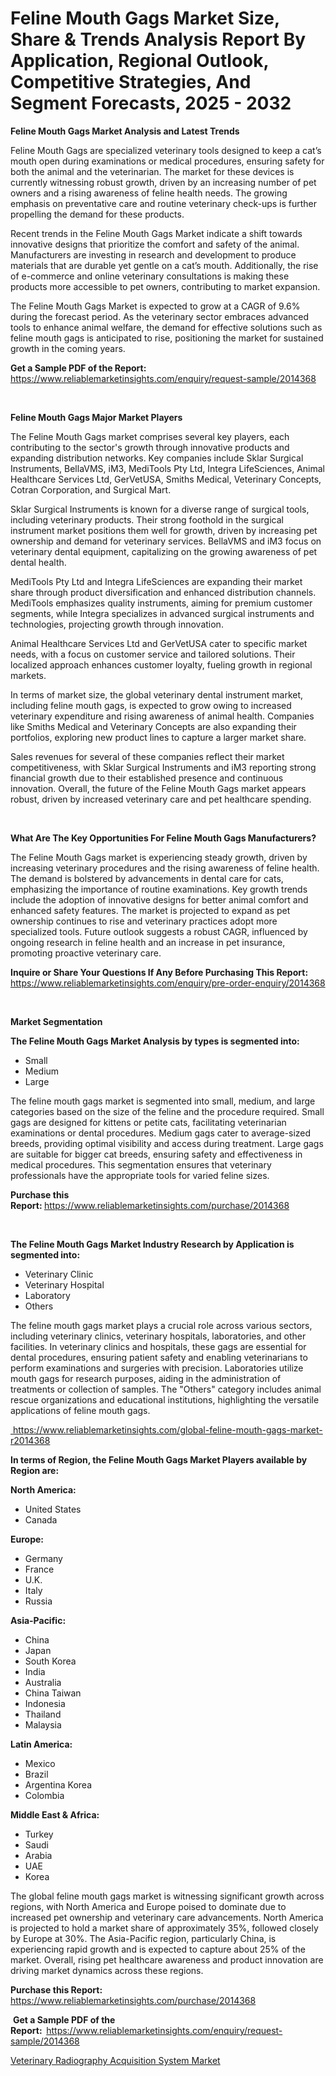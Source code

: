 <p><h1>Feline Mouth Gags Market Size, Share & Trends Analysis Report By Application, Regional Outlook, Competitive Strategies, And Segment Forecasts, 2025 - 2032</h1></p><p><strong>Feline Mouth Gags Market Analysis and Latest Trends</strong></p>
<p><p>Feline Mouth Gags are specialized veterinary tools designed to keep a cat’s mouth open during examinations or medical procedures, ensuring safety for both the animal and the veterinarian. The market for these devices is currently witnessing robust growth, driven by an increasing number of pet owners and a rising awareness of feline health needs. The growing emphasis on preventative care and routine veterinary check-ups is further propelling the demand for these products.</p><p>Recent trends in the Feline Mouth Gags Market indicate a shift towards innovative designs that prioritize the comfort and safety of the animal. Manufacturers are investing in research and development to produce materials that are durable yet gentle on a cat’s mouth. Additionally, the rise of e-commerce and online veterinary consultations is making these products more accessible to pet owners, contributing to market expansion.</p><p>The Feline Mouth Gags Market is expected to grow at a CAGR of 9.6% during the forecast period. As the veterinary sector embraces advanced tools to enhance animal welfare, the demand for effective solutions such as feline mouth gags is anticipated to rise, positioning the market for sustained growth in the coming years.</p></p>
<p><strong>Get a Sample PDF of the Report:&nbsp;</strong> <a href="https://www.reliablemarketinsights.com/enquiry/request-sample/2014368?utm_campaign=2012&utm_medium=2&utm_source=Github&utm_content=ia&utm_term=17012025&utm_id=feline-mouth-gags">https://www.reliablemarketinsights.com/enquiry/request-sample/2014368</a></p>
<p>&nbsp;</p>
<p><strong>Feline Mouth Gags Major Market Players</strong></p>
<p><p>The Feline Mouth Gags market comprises several key players, each contributing to the sector's growth through innovative products and expanding distribution networks. Key companies include Sklar Surgical Instruments, BellaVMS, iM3, MediTools Pty Ltd, Integra LifeSciences, Animal Healthcare Services Ltd, GerVetUSA, Smiths Medical, Veterinary Concepts, Cotran Corporation, and Surgical Mart.</p><p>Sklar Surgical Instruments is known for a diverse range of surgical tools, including veterinary products. Their strong foothold in the surgical instrument market positions them well for growth, driven by increasing pet ownership and demand for veterinary services. BellaVMS and iM3 focus on veterinary dental equipment, capitalizing on the growing awareness of pet dental health.</p><p>MediTools Pty Ltd and Integra LifeSciences are expanding their market share through product diversification and enhanced distribution channels. MediTools emphasizes quality instruments, aiming for premium customer segments, while Integra specializes in advanced surgical instruments and technologies, projecting growth through innovation.</p><p>Animal Healthcare Services Ltd and GerVetUSA cater to specific market needs, with a focus on customer service and tailored solutions. Their localized approach enhances customer loyalty, fueling growth in regional markets.</p><p>In terms of market size, the global veterinary dental instrument market, including feline mouth gags, is expected to grow owing to increased veterinary expenditure and rising awareness of animal health. Companies like Smiths Medical and Veterinary Concepts are also expanding their portfolios, exploring new product lines to capture a larger market share.</p><p>Sales revenues for several of these companies reflect their market competitiveness, with Sklar Surgical Instruments and iM3 reporting strong financial growth due to their established presence and continuous innovation. Overall, the future of the Feline Mouth Gags market appears robust, driven by increased veterinary care and pet healthcare spending.</p></p>
<p>&nbsp;</p>
<p><strong>What Are The Key Opportunities For Feline Mouth Gags Manufacturers?</strong></p>
<p><p>The Feline Mouth Gags market is experiencing steady growth, driven by increasing veterinary procedures and the rising awareness of feline health. The demand is bolstered by advancements in dental care for cats, emphasizing the importance of routine examinations. Key growth trends include the adoption of innovative designs for better animal comfort and enhanced safety features. The market is projected to expand as pet ownership continues to rise and veterinary practices adopt more specialized tools. Future outlook suggests a robust CAGR, influenced by ongoing research in feline health and an increase in pet insurance, promoting proactive veterinary care.</p></p>
<p><strong>Inquire or Share Your Questions If Any Before Purchasing This Report:</strong> <a href="https://www.reliablemarketinsights.com/enquiry/pre-order-enquiry/2014368?utm_campaign=2012&utm_medium=2&utm_source=Github&utm_content=ia&utm_term=17012025&utm_id=feline-mouth-gags">https://www.reliablemarketinsights.com/enquiry/pre-order-enquiry/2014368</a></p>
<p>&nbsp;</p>
<p><strong>Market Segmentation</strong></p>
<p><strong>The Feline Mouth Gags Market Analysis by types is segmented into:</strong></p>
<p><ul><li>Small</li><li>Medium</li><li>Large</li></ul></p>
<p><p>The feline mouth gags market is segmented into small, medium, and large categories based on the size of the feline and the procedure required. Small gags are designed for kittens or petite cats, facilitating veterinarian examinations or dental procedures. Medium gags cater to average-sized breeds, providing optimal visibility and access during treatment. Large gags are suitable for bigger cat breeds, ensuring safety and effectiveness in medical procedures. This segmentation ensures that veterinary professionals have the appropriate tools for varied feline sizes.</p></p>
<p><strong>Purchase this Report:&nbsp;</strong><a href="https://www.reliablemarketinsights.com/purchase/2014368?utm_campaign=2012&utm_medium=2&utm_source=Github&utm_content=ia&utm_term=17012025&utm_id=feline-mouth-gags">https://www.reliablemarketinsights.com/purchase/2014368</a></p>
<p>&nbsp;</p>
<p><strong>The Feline Mouth Gags Market Industry Research by Application is segmented into:</strong></p>
<p><ul><li>Veterinary Clinic</li><li>Veterinary Hospital</li><li>Laboratory</li><li>Others</li></ul></p>
<p><p>The feline mouth gags market plays a crucial role across various sectors, including veterinary clinics, veterinary hospitals, laboratories, and other facilities. In veterinary clinics and hospitals, these gags are essential for dental procedures, ensuring patient safety and enabling veterinarians to perform examinations and surgeries with precision. Laboratories utilize mouth gags for research purposes, aiding in the administration of treatments or collection of samples. The "Others" category includes animal rescue organizations and educational institutions, highlighting the versatile applications of feline mouth gags.</p></p>
<p><a href="https://www.reliablemarketinsights.com/global-feline-mouth-gags-market-r2014368?utm_campaign=2012&utm_medium=2&utm_source=Github&utm_content=ia&utm_term=17012025&utm_id=feline-mouth-gags">&nbsp;https://www.reliablemarketinsights.com/global-feline-mouth-gags-market-r2014368</a></p>
<p><strong>In terms of Region, the Feline Mouth Gags Market Players available by Region are:</strong></p>
<p>
    <p> <strong> North America: </strong>
        <ul>
            <li>United States</li>
            <li>Canada</li>
        </ul>
        </p> 
    <p> <strong> Europe: </strong>
        <ul>
            <li>Germany</li>
            <li>France</li>
            <li>U.K.</li>
            <li>Italy</li>
            <li>Russia</li>
        </ul>
        </p> 
    <p> <strong> Asia-Pacific: </strong>
        <ul>
            <li>China</li>
            <li>Japan</li>
            <li>South Korea</li>
            <li>India</li>
            <li>Australia</li>
            <li>China Taiwan</li>
            <li>Indonesia</li>
            <li>Thailand</li>
            <li>Malaysia</li>
        </ul>
        </p> 
    <p> <strong> Latin America: </strong>
        <ul>
            <li>Mexico</li>
            <li>Brazil</li>
            <li>Argentina Korea</li>
            <li>Colombia</li>
        </ul>
        </p> 
    <p> <strong> Middle East & Africa: </strong>
        <ul>
            <li>Turkey</li>
            <li>Saudi</li>
            <li>Arabia</li>
            <li>UAE</li>
            <li>Korea</li>
        </ul>
    </p>
    </p>
<p><p>The global feline mouth gags market is witnessing significant growth across regions, with North America and Europe poised to dominate due to increased pet ownership and veterinary care advancements. North America is projected to hold a market share of approximately 35%, followed closely by Europe at 30%. The Asia-Pacific region, particularly China, is experiencing rapid growth and is expected to capture about 25% of the market. Overall, rising pet healthcare awareness and product innovation are driving market dynamics across these regions.</p></p>
<p><strong>Purchase this Report: </strong><a href="https://www.reliablemarketinsights.com/purchase/2014368?utm_campaign=2012&utm_medium=2&utm_source=Github&utm_content=ia&utm_term=17012025&utm_id=feline-mouth-gags">https://www.reliablemarketinsights.com/purchase/2014368</a></p>
<p>&nbsp;<strong>Get a Sample PDF of the Report:&nbsp;&nbsp;</strong><a href="https://www.reliablemarketinsights.com/enquiry/request-sample/2014368?utm_campaign=2012&utm_medium=2&utm_source=Github&utm_content=ia&utm_term=17012025&utm_id=feline-mouth-gags">https://www.reliablemarketinsights.com/enquiry/request-sample/2014368</a></p>
<p><strong></strong></p>
<p><p><a href="https://github.com/JakirUddin511/Market-Research-Report-List-1/blob/main/veterinary-radiography-acquisition-system-market.md?utm_campaign=2012&utm_medium=2&utm_source=Github&utm_content=ia&utm_term=17012025&utm_id=feline-mouth-gags">Veterinary Radiography Acquisition System Market</a></p></p>